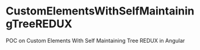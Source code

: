 # CustomElementsWithSelfMaintainingTreeREDUX
POC on Custom Elements With Self Maintaining Tree REDUX in Angular
